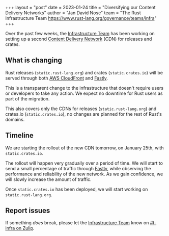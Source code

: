 +++
layout = "post"
date = 2023-01-24
title = "Diversifying our Content Delivery Networks"
author = "Jan David Nose"
team = "The Rust Infrastructure Team <https://www.rust-lang.org/governance/teams/infra>"
+++

Over the past few weeks, the [Infrastructure Team] has been working on setting
up a second [Content Delivery Network] (CDN) for releases and crates.

## What is changing

Rust releases (`static.rust-lang.org`) and crates (`static.crates.io`) will be
served through both [AWS CloudFront](https://aws.amazon.com/cloudfront/) and
[Fastly](https://www.fastly.com).

This is a transparent change to the infrastructure that doesn't require users or
developers to take any action. We expect no downtime for Rust users as part of
the migration.

This also covers only the CDNs for releases (`static.rust-lang.org`) and
crates.io (`static.crates.io`), no changes are planned for the rest of Rust's
domains.

## Timeline

We are starting the rollout of the new CDN tomorrow, on January 25th, with
`static.crates.io`.

The rollout will happen very gradually over a period of time. We will start to
send a small percentage of traffic through [Fastly](https://www.fastly.com/),
while observing the performance and reliability of the new network. As we gain
confidence, we will slowly increase the amount of traffic.

Once `static.crates.io` has been deployed, we will start working on
`static.rust-lang.org`.

## Report issues

If something _does_ break, please let the [Infrastructure Team] know on
[#t-infra on Zulip](https://rust-lang.zulipchat.com/#narrow/stream/t-infra).

[content delivery network]: https://en.wikipedia.org/wiki/Content_delivery_network
[infrastructure team]: https://www.rust-lang.org/governance/teams/infra
